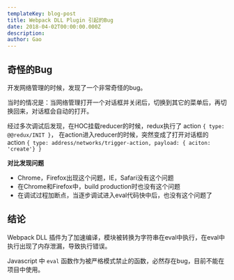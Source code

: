 ```yaml
---
templateKey: blog-post
title: Webpack DLL Plugin 引起的Bug
date: 2018-04-02T00:00:00.000Z
description:
author: Gao
---
```

## 奇怪的Bug

开发网络管理的时候，发现了一个非常奇怪的bug。

当时的情况是：当网络管理打开一个对话框并关闭后，切换到其它的菜单后，再切换回来，对话框会自动的打开。

经过多次调试后发现，在HOC挂载reducer的时候，redux执行了 action `{ type: @@redux/INIT }`，
在action进入reducer的时候，突然变成了打开对话框的 action `{ type: address/networks/trigger-action, payload: { aciton: 'create'} }`

**对比发现问题**

- Chrome，Firefox出现这个问题，IE，Safari没有这个问题
- 在Chrome和Firefox中，build production时也没有这个问题
- 在调试过程加断点，当逐步调试进入eval代码快中后，也没有这个问题了

## 结论

Webpack DLL 插件为了加速编译，模块被转换为字符串在eval中执行，在eval中执行出现了内存泄漏，导致执行错误。

Javascript 中 `eval` 函数作为被严格模式禁止的函数，必然存在bug，目前不能在项目中使用。
